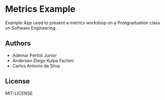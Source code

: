 # Metrics Example

Example App used to present a metrics workshop on a Postgraduation class on
Software Engineering.

## Authors

* Ademar Perfoll Junior
* Anderson Diego Kulpa Fachini
* Carlos Antonio da Silva

## License

MIT-LICENSE
